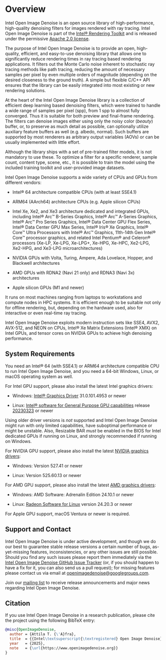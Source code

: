 Overview
========

Intel Open Image Denoise is an open source library of high-performance,
high-quality denoising filters for images rendered with ray tracing.
Intel Open Image Denoise is part of the
[Intel® Rendering Toolkit](https://software.intel.com/en-us/oneapi/render-kit)
and is released under the permissive
[Apache 2.0 license](http://www.apache.org/licenses/LICENSE-2.0).

The purpose of Intel Open Image Denoise is to provide an open, high-quality,
efficient, and easy-to-use denoising library that allows one to significantly
reduce rendering times in ray tracing based rendering applications. It filters
out the Monte Carlo noise inherent to stochastic ray tracing methods like path
tracing, reducing the amount of necessary samples per pixel by even multiple
orders of magnitude (depending on the desired closeness to the ground truth).
A simple but flexible C/C++ API ensures that the library can be easily
integrated into most existing or new rendering solutions.

At the heart of the Intel Open Image Denoise library is a collection of
efficient deep learning based denoising filters, which were trained to handle
a wide range of samples per pixel (spp), from 1 spp to almost fully converged.
Thus it is suitable for both preview and final-frame rendering. The filters can
denoise images either using only the noisy color (*beauty*) buffer, or, to
preserve as much detail as possible, can optionally utilize auxiliary feature
buffers as well (e.g. albedo, normal). Such buffers are supported by most
renderers as arbitrary output variables (AOVs) or can be usually implemented
with little effort.

Although the library ships with a set of pre-trained filter models, it is not
mandatory to use these. To optimize a filter for a specific renderer, sample
count, content type, scene, etc., it is possible to train the model using the
included training toolkit and user-provided image datasets.

Intel Open Image Denoise supports a wide variety of CPUs and GPUs from different
vendors:

-   Intel® 64 architecture compatible CPUs (with at least SSE4.1)

-   ARM64 (AArch64) architecture CPUs (e.g. Apple silicon CPUs)

-   Intel Xe, Xe2, and Xe3 architecture dedicated and integrated GPUs, including
    Intel® Arc™ B-Series Graphics, Intel® Arc™ A-Series Graphics,
    Intel® Arc™ Pro Series Graphics, Intel® Data Center GPU Flex Series,
    Intel® Data Center GPU Max Series, Intel® Iris® Xe Graphics, Intel® Core™
    Ultra Processors with Intel® Arc™ Graphics, 11th-14th Gen Intel® Core™
    processor graphics, and related Intel Pentium® and Celeron® processors
    (Xe-LP, Xe-LPG, Xe-LPG+, Xe-HPG, Xe-HPC, Xe2-LPG, Xe2-HPG, and Xe3-LPG
    microarchitectures)

-   NVIDIA GPUs with Volta, Turing, Ampere, Ada Lovelace, Hopper, and
    Blackwell architectures

-   AMD GPUs with RDNA2 (Navi 21 only) and RDNA3 (Navi 3x) architectures

-   Apple silicon GPUs (M1 and newer)

It runs on most machines ranging from laptops to workstations and compute nodes
in HPC systems. It is efficient enough to be suitable not only for offline
rendering, but, depending on the hardware used, also for interactive or even
real-time ray tracing.

Intel Open Image Denoise exploits modern instruction sets like SSE4, AVX2,
AVX-512, and NEON on CPUs, Intel® Xe Matrix Extensions (Intel® XMX) on Intel
GPUs, and tensor cores on NVIDIA GPUs to achieve high denoising performance.


System Requirements
-------------------

You need an Intel® 64 (with SSE4.1) or ARM64 architecture compatible CPU to run
Intel Open Image Denoise, and you need a 64-bit Windows, Linux, or macOS
operating system as well.

For Intel GPU support, please also install the latest Intel graphics drivers:

-   Windows:
    [Intel® Graphics Driver](https://www.intel.com/content/www/us/en/download/726609/intel-arc-iris-xe-graphics-whql-windows.html)
    31.0.101.4953 or newer

-   Linux:
    [Intel® software for General Purpose GPU capabilities](https://dgpu-docs.intel.com/driver/installation.html)
    release [20230323](https://dgpu-docs.intel.com/releases/stable_602_20230323.html)
    or newer

Using older driver versions is *not* supported and Intel Open Image Denoise
might run with only limited capabilities, have suboptimal performance or might
be unstable. Also, Resizable BAR *must* be enabled in the BIOS for Intel
dedicated GPUs if running on Linux, and strongly recommended if running on
Windows.

For NVIDIA GPU support, please also install the latest
[NVIDIA graphics drivers](https://www.nvidia.com/en-us/geforce/drivers/):

-   Windows: Version 527.41 or newer

-   Linux: Version 525.60.13 or newer

For AMD GPU support, please also install the latest
[AMD graphics drivers](https://www.amd.com/en/support):

-   Windows: AMD Software: Adrenalin Edition 24.10.1 or newer

-   Linux: [Radeon Software for Linux](https://www.amd.com/en/support/linux-drivers)
    version 24.20.3 or newer

For Apple GPU support, macOS Ventura or newer is required.

Support and Contact
-------------------

Intel Open Image Denoise is under active development, and though we do our best
to guarantee stable release versions a certain number of bugs, as-yet-missing
features, inconsistencies, or any other issues are still possible. Should you
find any such issues please report them immediately via the
[Intel Open Image Denoise GitHub Issue Tracker](https://github.com/OpenImageDenoise/oidn/issues)
(or, if you should happen to have a fix for it, you can also send us a pull
request); for missing features please contact us via email at
<openimagedenoise@googlegroups.com>.

Join our [mailing list](https://groups.google.com/d/forum/openimagedenoise/) to
receive release announcements and major news regarding Intel Open Image Denoise.


Citation
--------

If you use Intel Open Image Denoise in a research publication, please cite the
project using the following BibTeX entry:

```bibtex
@misc{OpenImageDenoise,
  author = {Attila T. {\'A}fra},
  title  = {{Intel\textsuperscript{\textregistered} Open Image Denoise}},
  year   = {2025},
  note   = {\url{https://www.openimagedenoise.org}}
}
```
